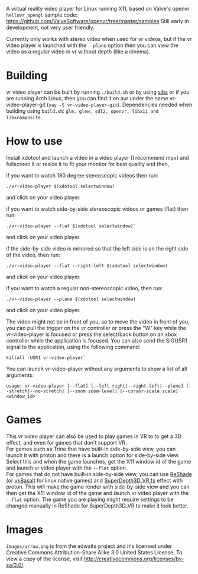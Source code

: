 A virtual reality video player for Linux running X11, based on Valve's openvr `hellovr_opengl` sample code: https://github.com/ValveSoftware/openvr/tree/master/samples
Still early in development, not very user friendly.

Currently only works with stereo video when used for vr videos, but if the vr video player is launched with the `--plane` option then you can view
the video as a regular video in vr without depth (like a cinema).

# Building
vr video player can be built by running `./build.sh` or by using [sibs](https://github.com/DEC05EBA/sibs) or if you are running Arch Linux, then you can find it on aur under the name vr-video-player-git (`yay -S vr-video-player-git`).
Dependencies needed when building using `build.sh`: `glm, glew, sdl2, openvr, libx11 and libxcomposite`.

# How to use
Install xdotool and launch a video in a video player (I recommend mpv) and fullscreen it or resize it to fit your monitor for best quality and then,

if you want to watch 180 degree stereoscopic videos then run:
```
./vr-video-player $(xdotool selectwindow)
```
and click on your video player.

if you want to watch side-by-side stereoscopic videos or games (flat) then run:
```
./vr-video-player --flat $(xdotool selectwindow)`
```
and click on your video player.

if the side-by-side video is mirrored so that the left side is on the right side of the video, then run:
```
./vr-video-player --flat --right-left $(xdotool selectwindow)
```
and click on your video player.

if you want to watch a regular non-stereoscopic video, then run:
```
./vr-video-player --plane $(xdotool selectwindow)
```
and click on your video player.

The video might not be in front of you, so to move the video in front of you, you can pull the trigger on the vr controller or press the "W" key while the vr-video-player is focused or press the select/back button on an xbox controller while the application is focused. You can also send the SIGUSR1 signal to the application, using the following command:
```
killall -USR1 vr-video-player`
```

You can launch vr-video-player without any arguments to show a list of all arguments:
```
usage: vr-video-player [--flat] [--left-right|--right-left|--plane] [--stretch|--no-stretch] [--zoom zoom-level] [--cursor-scale scale] <window_id>
```

# Games
This vr video player can also be used to play games in VR to to get a 3D effect, and even for games that don't support VR.\
For games such as Trine that have built-in side-by-side view, you can launch it with proton and there is a launch option for side-by-side view. Select this and when the game launches, get the X11 window id of the game
and launch vr video player with the `--flat` option.\
For games that do not have built-in side-by-side view, you can use [ReShade](https://reshade.me/) (or [vkBasalt](https://github.com/DadSchoorse/vkBasalt) for linux native games) and [SuperDepth3D_VR.fx](https://github.com/BlueSkyDefender/Depth3D) effect with proton. This will make the game render with side-by-side view and you can then get the X11 window id of the game and launch vr video player with the `--flat` option. The game you are playing might require settings to be changed manually in ReShade for SuperDepth3D_VR to make it look better.

# Images
`images/arrow.png` is from the adwaita project and it's licensed under Creative Commons Attribution-Share Alike 3.0 United States License. To view a copy of the license, visit http://creativecommons.org/licenses/by-sa/3.0/.
